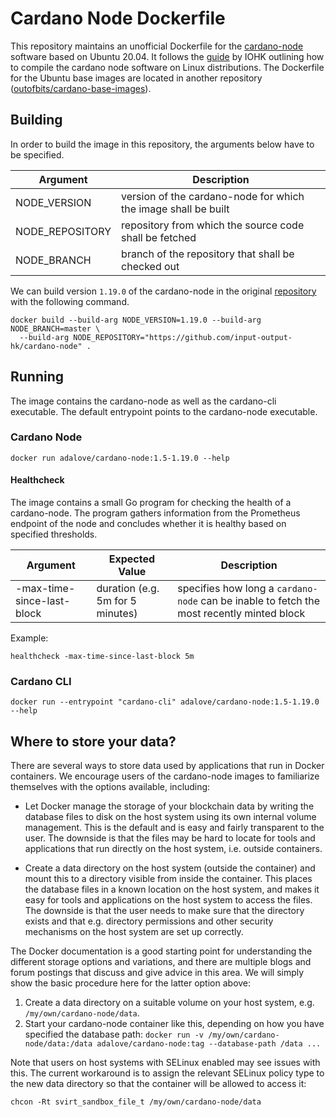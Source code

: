 # Cardano Node Dockerfile

This repository maintains an unofficial Dockerfile for the [cardano-node](https://github.com/input-output-hk/cardano-node)
software based on Ubuntu 20.04. It follows the [guide](https://github.com/input-output-hk/cardano-tutorials/blob/master/node-setup/000_install.md)
by IOHK outlining how to compile the cardano node software on Linux distributions. The Dockerfile for the Ubuntu base images are located in another 
repository ([outofbits/cardano-base-images](https://github.com/outofbits/cardano-base-images)).

## Building

In order to build the image in this repository, the arguments below have to be specified.

| Argument | Description |
| --- | --- |
| NODE_VERSION | version of the cardano-node for which the image shall be built |
| NODE_REPOSITORY | repository from which the source code shall be fetched |
| NODE_BRANCH | branch of the repository that shall be checked out |

We can build version `1.19.0` of the cardano-node in the original [repository](https://github.com/input-output-hk/cardano-node) with the following command.

```
docker build --build-arg NODE_VERSION=1.19.0 --build-arg NODE_BRANCH=master \
  --build-arg NODE_REPOSITORY="https://github.com/input-output-hk/cardano-node" .
```

## Running

The image contains the cardano-node as well as the cardano-cli executable. The default entrypoint points to the cardano-node executable. 

### Cardano Node
```
docker run adalove/cardano-node:1.5-1.19.0 --help
```

#### Healthcheck

The image contains a small Go program for checking the health of a cardano-node. The program gathers information from the Prometheus endpoint of the node and concludes whether it is healthy based on specified
thresholds.

|         Argument           |          Expected Value           |   Description  |
|--------------------------- | --------------------------------- | -------------- |
| -max-time-since-last-block | duration (e.g. 5m for 5 minutes)  | specifies how long a `cardano-node` can be inable to fetch the most recently minted block |


Example:
```
healthcheck -max-time-since-last-block 5m
```

### Cardano CLI

```
docker run --entrypoint "cardano-cli" adalove/cardano-node:1.5-1.19.0 --help
```

## Where to store your data?

There are several ways to store data used by applications that run in Docker containers. We encourage users of the cardano-node images to familiarize themselves with the options available, including:

* Let Docker manage the storage of your blockchain data by writing the database files to disk on the host system using its own internal volume management. This is the default and is easy and fairly transparent to the user. The downside is that the files may be hard to locate for tools and applications that run directly on the host system, i.e. outside containers.
    
* Create a data directory on the host system (outside the container) and mount this to a directory visible from inside the container. This places the database files in a known location on the host system, and makes it easy for tools and applications on the host system to access the files. The downside is that the user needs to make sure that the directory exists and that e.g. directory permissions and other security mechanisms on the host system are set up correctly.

The Docker documentation is a good starting point for understanding the different storage options and variations, and there are multiple blogs and forum postings that discuss and give advice in this area. We will simply show the basic procedure here for the latter option above:

1. Create a data directory on a suitable volume on your host system, e.g. `/my/own/cardano-node/data`.
2. Start your cardano-node container like this, depending on how you have specified the database path: 
    `docker run -v /my/own/cardano-node/data:/data adalove/cardano-node:tag --database-path /data ...`

Note that users on host systems with SELinux enabled may see issues with this. The current workaround is to assign the relevant SELinux policy type to the new data directory so that the container will be allowed to access it:

`chcon -Rt svirt_sandbox_file_t /my/own/cardano-node/data`
